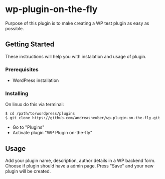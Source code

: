 # wp-plugin-on-the-fly
Purpose of this plugin is to make creating a WP test plugin as easy as possible.

## Getting Started
These instructions will help you with instalation and usage of plugin.

### Prerequisites
- WordPress installation

### Installing
On linux do this via terminal:
```
$ cd /path/to/wordpress/plugins
$ git clone https://github.com/andreasneuber/wp-plugin-on-the-fly.git
```
- Go to "Plugins"
- Activate plugin "WP Plugin on-the-fly"

## Usage
Add your plugin name, description, author details in a WP backend form. 
Choose if plugin should have a admin page. Press "Save" and your new plugin will be created.

